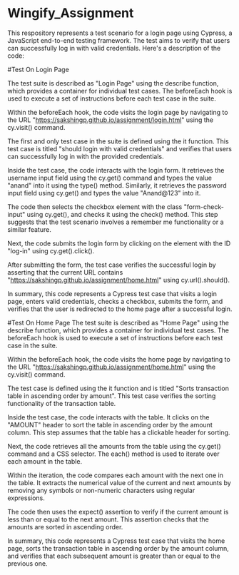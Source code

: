 # Wingify_Assignment

This respository represents a test scenario for a login page using Cypress, a JavaScript end-to-end testing framework. The test aims to verify that users can successfully log in with valid credentials. Here's a description of the code:

#Test On Login Page

The test suite is described as "Login Page" using the describe function, which provides a container for individual test cases. The beforeEach hook is used to execute a set of instructions before each test case in the suite.

Within the beforeEach hook, the code visits the login page by navigating to the URL "https://sakshingp.github.io/assignment/login.html" using the cy.visit() command.

The first and only test case in the suite is defined using the it function. This test case is titled "should login with valid credentials" and verifies that users can successfully log in with the provided credentials.

Inside the test case, the code interacts with the login form. It retrieves the username input field using the cy.get() command and types the value "anand" into it using the type() method. Similarly, it retrieves the password input field using cy.get() and types the value "Anand@123" into it.

The code then selects the checkbox element with the class "form-check-input" using cy.get(), and checks it using the check() method. This step suggests that the test scenario involves a remember me functionality or a similar feature.

Next, the code submits the login form by clicking on the element with the ID "log-in" using cy.get().click().

After submitting the form, the test case verifies the successful login by asserting that the current URL contains "https://sakshingp.github.io/assignment/home.html" using cy.url().should().

In summary, this code represents a Cypress test case that visits a login page, enters valid credentials, checks a checkbox, submits the form, and verifies that the user is redirected to the home page after a successful login.

#Test On Home Page
The test suite is described as "Home Page" using the describe function, which provides a container for individual test cases. The beforeEach hook is used to execute a set of instructions before each test case in the suite.

Within the beforeEach hook, the code visits the home page by navigating to the URL "https://sakshingp.github.io/assignment/home.html" using the cy.visit() command.

The test case is defined using the it function and is titled "Sorts transaction table in ascending order by amount". This test case verifies the sorting functionality of the transaction table.

Inside the test case, the code interacts with the table. It clicks on the "AMOUNT" header to sort the table in ascending order by the amount column. This step assumes that the table has a clickable header for sorting.

Next, the code retrieves all the amounts from the table using the cy.get() command and a CSS selector. The each() method is used to iterate over each amount in the table.

Within the iteration, the code compares each amount with the next one in the table. It extracts the numerical value of the current and next amounts by removing any symbols or non-numeric characters using regular expressions.

The code then uses the expect() assertion to verify if the current amount is less than or equal to the next amount. This assertion checks that the amounts are sorted in ascending order.

In summary, this code represents a Cypress test case that visits the home page, sorts the transaction table in ascending order by the amount column, and verifies that each subsequent amount is greater than or equal to the previous one.
